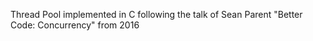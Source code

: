 Thread Pool implemented in C following the talk of Sean Parent "Better Code: Concurrency" from 2016

